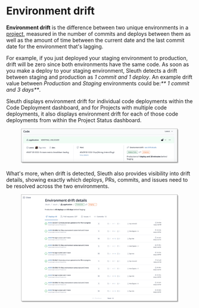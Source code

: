 # Environment drift

**Environment drift** is the difference between two unique environments in a [project](../projects/), measured in the number of commits and deploys between them as well as the amount of time between the current date and the last commit date for the environment that's lagging.

For example, if you just deployed your staging environment to production, drift will be zero since both environments have the same code. As soon as you make a deploy to your staging environment, Sleuth detects a drift between staging and production as _1 commit and 1 deploy_. An example drift value between _Production_ and _Staging_ environments could be:_\*\* 1 commit and 3 days\*\*_.

Sleuth displays environment drift for individual code deployments within the Code Deployment dashboard, and for Projects with multiple code deployments, it also displays environment drift for each of those code deployments from within the Project Status dashboard.

<figure><img src="../../.gitbook/assets/image (1) (1) (1).png" alt=""><figcaption></figcaption></figure>

What's more, when drift is detected, Sleuth also provides visibility into drift details, showing exactly which deploys, PRs, commits, and issues need to be resolved across the two environments.

<figure><img src="../../.gitbook/assets/image (4).png" alt=""><figcaption></figcaption></figure>
